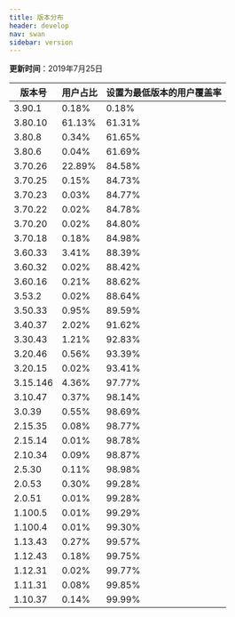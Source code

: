 ```yaml
---
title: 版本分布
header: develop
nav: swan
sidebar: version
---
```

**更新时间**：2019年7月25日

|版本号|用户占比|设置为最低版本的用户覆盖率|
|---|---|---|
|3.90.1|0.18%|0.18%|
|3.80.10|61.13%|61.31%|
|3.80.8|0.34%|61.65%|
|3.80.6|0.04%|61.69%|
|3.70.26|22.89%|84.58%|
|3.70.25|0.15%|84.73%|
|3.70.23|0.03%|84.77%|
|3.70.22|0.02%|84.78%|
|3.70.20|0.02%|84.80%|
|3.70.18|0.18%|84.98%|
|3.60.33|3.41%|88.39%|
|3.60.32|0.02%|88.42%|
|3.60.16|0.21%|88.62%|
|3.53.2|0.02%|88.64%|
|3.50.33|0.95%|89.59%|
|3.40.37|2.02%|91.62%|
|3.30.43|1.21%|92.83%|
|3.20.46|0.56%|93.39%|
|3.20.15|0.02%|93.41%|
|3.15.146|4.36%|97.77%|
|3.10.47|0.37%|98.14%|
|3.0.39|0.55%|98.69%|
|2.15.35|0.08%|98.77%|
|2.15.14|0.01%|98.78%|
|2.10.34|0.09%|98.87%|
|2.5.30|0.11%|98.98%|
|2.0.53|0.30%|99.28%|
|2.0.51|0.01%|99.28%|
|1.100.5|0.01%|99.29%|
|1.100.4|0.01%|99.30%|
|1.13.43|0.27%|99.57%|
|1.12.43|0.18%|99.75%|
|1.12.31|0.02%|99.77%|
|1.11.31|0.08%|99.85%|
|1.10.37|0.14%|99.99%|
